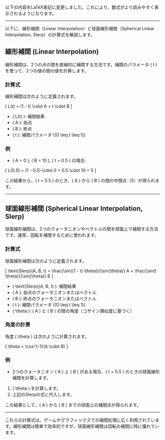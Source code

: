 以下の内容をLaTeX表記に変更しました。これにより、数式がより読みやすく表示されるようになります。

---

以下に、線形補間（Linear Interpolation）と球面線形補間（Spherical Linear Interpolation, Slerp）の計算式を解説します。

## 線形補間 (Linear Interpolation)

線形補間は、2つの点の間を直線的に補間する方法です。補間のパラメータ \( t \) を使って、2つの値の間の値を計算します。

### 計算式

線形補間は次のように定義されます。

\[
L(t) = (1 - t) \cdot A + t \cdot B
\]

- \( L(t) \): 補間結果
- \( A \): 始点
- \( B \): 終点
- \( t \): 補間パラメータ \((0 \leq t \leq 1)\)

### 例

- \( A = 0 \), \( B = 10 \), \( t = 0.5 \) の場合:

\[
L(0.5) = (1 - 0.5) \cdot 0 + 0.5 \cdot 10 = 5
\]

この結果から、\( t = 0.5 \) のとき、\( A \) から \( B \) の間の中間点（5）が得られます。

---

## 球面線形補間 (Spherical Linear Interpolation, Slerp)

球面線形補間は、2つのクォータニオンやベクトルの間を球面上で補間する方法です。通常、回転を補間するために使われます。

### 計算式

球面線形補間は次のように定義されます。

\[
\text{Slerp}(A, B, t) = \frac{\sin((1 - t) \theta)}{\sin(\theta)} A + \frac{\sin(t \theta)}{\sin(\theta)} B
\]

- \( \text{Slerp}(A, B, t) \): 補間結果
- \( A \): 始点のクォータニオンまたはベクトル
- \( B \): 終点のクォータニオンまたはベクトル
- \( t \): 補間パラメータ \((0 \leq t \leq 1)\)
- \( \theta \): \( A \) と \( B \) の間の角度（コサイン類似度に基づく）

### 角度の計算

角度 \( \theta \) は次のように計算されます。

\[
\theta = \cos^{-1}(A \cdot B)
\]

### 例

- 2つのクォータニオン \( A \) と \( B \) がある場合、\( t = 0.5 \) のときの球面線形補間を計算します。

1. \( \theta \) を計算します。
2. 上記のSlerpの式に代入します。

この結果として、\( A \) から \( B \) までの球面上の補間点が得られます。

---

これらの計算式は、ゲームやグラフィックスでの補間処理に広く利用されています。線形補間は簡単で効率的ですが、球面線形補間は回転の補間に特に優れています。